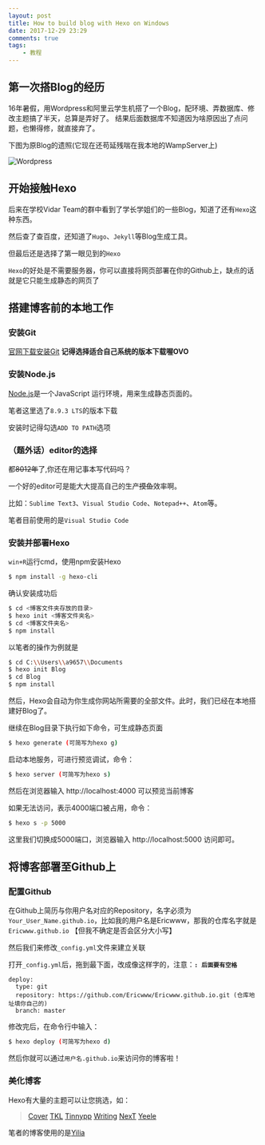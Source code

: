 ```yaml
---
layout: post
title: How to build blog with Hexo on Windows
date: 2017-12-29 23:29
comments: true
tags: 
	- 教程
---
```


## 第一次搭Blog的经历

16年暑假，用Wordpress和阿里云学生机搭了一个Blog，配环境、弄数据库、修改主题搞了半天，总算是弄好了。
结果后面数据库不知道因为啥原因出了点问题，也懒得修，就直接弃了。

下图为原Blog的遗照(它现在还苟延残喘在我本地的WampServer上)

<!--more-->

![Wordpress](http://p1u1vh70v.bkt.clouddn.com/wordpress.png)

## 开始接触Hexo

后来在学校Vidar Team的群中看到了学长学姐们的一些Blog，知道了还有`Hexo`这种东西。

然后查了查百度，还知道了`Hugo`、`Jekyll`等Blog生成工具。

但最后还是选择了第一眼见到的`Hexo`

`Hexo`的好处是不需要服务器，你可以直接将网页部署在你的Github上，缺点的话就是它只能生成静态的网页了

## 搭建博客前的本地工作

### 安装Git

[官网下载安装Git](https://git-scm.com/downloads) **记得选择适合自己系统的版本下载喔OVO**

### 安装Node.js

[Node.js](https://nodejs.org/en/)是一个JavaScript 运行环境，用来生成静态页面的。

笔者这里选了`8.9.3 LTS`的版本下载

安装时记得勾选`ADD TO PATH`选项

### （题外话）editor的选择

都<del>8012年</del>了,你还在用记事本写代码吗？

一个好的editor可是能大大提高自己的生产<del>摸鱼</del>效率啊。

比如：`Sublime Text3`、`Visual Studio Code`、`Notepad++`、`Atom`等。

笔者目前使用的是`Visual Studio Code`

### 安装并部署Hexo

`win+R`运行cmd，使用npm安装Hexo
```Bash
$ npm install -g hexo-cli
```

确认安装成功后
```Bash
$ cd <博客文件夹存放的目录>
$ hexo init <博客文件夹名>
$ cd <博客文件夹名>
$ npm install
```

以笔者的操作为例就是
```Bash
$ cd C:\\Users\\a9657\\Documents
$ hexo init Blog
$ cd Blog
$ npm install
```

然后，Hexo会自动为你生成你网站所需要的全部文件。此时，我们已经在本地搭建好Blog了。

继续在Blog目录下执行如下命令，可生成静态页面
```Bash
$ hexo generate (可简写为hexo g)
```

启动本地服务，可进行预览调试，命令：
```Bash
$ hexo server (可简写为hexo s)
```

然后在浏览器输入 http://localhost:4000 可以预览当前博客

如果无法访问，表示4000端口被占用，命令：
```Bash
$ hexo s -p 5000
```

这里我们切换成5000端口，浏览器输入 http://localhost:5000 访问即可。

## 将博客部署至Github上

### 配置Github

在Github上简历与你用户名对应的Repository，名字必须为`Your_User_Name.github.io`，比如我的用户名是Ericwww，那我的仓库名字就是`Ericwww.github.io` 【但我不确定是否会区分大小写】

然后我们来修改`_config.yml`文件来建立关联

打开`_config.yml`后，拖到最下面，改成像这样字的，注意：**`: 后面要有空格`**
```
deploy:
  type: git
  repository: https://github.com/Ericwww/Ericwww.github.io.git (仓库地址填你自己的)
  branch: master
```

修改完后，在命令行中输入：

```Bash
$ hexo deploy (可简写为hexo d)
```

然后你就可以通过`用户名.github.io`来访问你的博客啦！

### 美化博客

Hexo有大量的主题可以让您挑选，如：

> [Cover](https://github.com/daisygao/hexo-themes-cover)
> [TKL](https://github.com/SuperKieran/TKL)
> [Tinnypp](https://github.com/levonlin/Tinnypp)
> [Writing](https://github.com/yunlzheng/hexo-themes-writing)
> [NexT](https://github.com/iissnan/hexo-theme-next)
> [Yeele](https://github.com/MOxFIVE/hexo-theme-yelee)

笔者的博客使用的是[Yilia](https://github.com/litten/hexo-theme-yilia)

